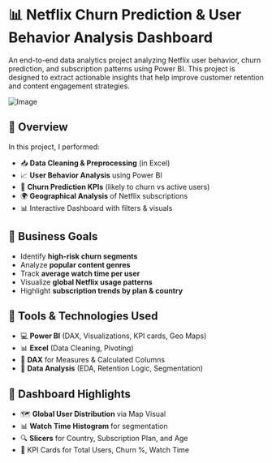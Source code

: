 # 📊 Netflix Churn Prediction & User Behavior Analysis Dashboard

An end-to-end data analytics project analyzing Netflix user behavior, churn prediction, and subscription patterns using Power BI. This project is designed to extract actionable insights that help improve customer retention and content engagement strategies.

![Image](https://github.com/user-attachments/assets/9cc624eb-7fe5-4e71-8d14-608dc3b6cea5)

## 🚀 Overview

In this project, I performed:

- 📥 **Data Cleaning & Preprocessing** (in Excel)
- 📈 **User Behavior Analysis** using Power BI
- 🧠 **Churn Prediction KPIs** (likely to churn vs active users)
- 🌍 **Geographical Analysis** of Netflix subscriptions
- 📊 Interactive Dashboard with filters & visuals

## 🎯 Business Goals

- Identify **high-risk churn segments**
- Analyze **popular content genres**
- Track **average watch time per user**
- Visualize **global Netflix usage patterns**
- Highlight **subscription trends by plan & country**

## 🧰 Tools & Technologies Used

- 💻 **Power BI** (DAX, Visualizations, KPI cards, Geo Maps)
- 📊 **Excel** (Data Cleaning, Pivoting)
- 📐 **DAX** for Measures & Calculated Columns
- 🧠 **Data Analysis** (EDA, Retention Logic, Segmentation)

## 📌 Dashboard Highlights

- 🗺️ **Global User Distribution** via Map Visual
- 📊 **Watch Time Histogram** for segmentation
- 🔍 **Slicers** for Country, Subscription Plan, and Age
- 🎯 KPI Cards for Total Users, Churn %, Watch Time
